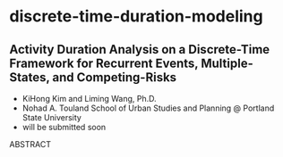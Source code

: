 discrete-time-duration-modeling
===============================

## Activity Duration Analysis on a Discrete-Time Framework for Recurrent Events, Multiple-States, and Competing-Risks

* KiHong Kim and Liming Wang, Ph.D.
* Nohad A. Touland School of Urban Studies and Planning @ Portland State University
* will be submitted soon
 
ABSTRACT


